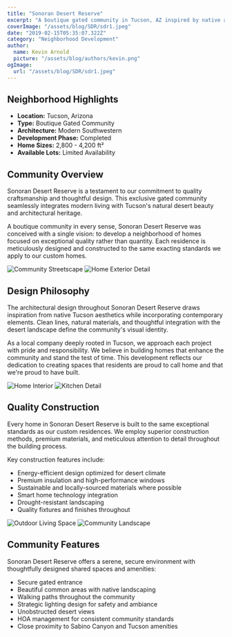 ```yaml
---
title: "Sonoran Desert Reserve"
excerpt: "A boutique gated community in Tucson, AZ inspired by native architecture and built to our exceptional custom home standards."
coverImage: "/assets/blog/SDR/sdr1.jpeg"
date: "2019-02-15T05:35:07.322Z"
category: "Neighborhood Development"
author:
  name: Kevin Arnold
  picture: "/assets/blog/authors/kevin.png"
ogImage:
  url: "/assets/blog/SDR/sdr1.jpeg"
---
```


## Neighborhood Highlights

* **Location:** Tucson, Arizona
* **Type:** Boutique Gated Community
* **Architecture:** Modern Southwestern
* **Development Phase:** Completed
* **Home Sizes:** 2,800 - 4,200 ft²
* **Available Lots:** Limited Availability

## Community Overview

Sonoran Desert Reserve is a testament to our commitment to quality craftsmanship and thoughtful design. This exclusive gated community seamlessly integrates modern living with Tucson's natural desert beauty and architectural heritage.

A boutique community in every sense, Sonoran Desert Reserve was conceived with a single vision: to develop a neighborhood of homes focused on exceptional quality rather than quantity. Each residence is meticulously designed and constructed to the same exacting standards we apply to our custom homes.

![Community Streetscape](/assets/blog/SDR/sdr2.jpeg)
![Home Exterior Detail](/assets/blog/SDR/sdr3.jpeg)

## Design Philosophy

The architectural design throughout Sonoran Desert Reserve draws inspiration from native Tucson aesthetics while incorporating contemporary elements. Clean lines, natural materials, and thoughtful integration with the desert landscape define the community's visual identity.

As a local company deeply rooted in Tucson, we approach each project with pride and responsibility. We believe in building homes that enhance the community and stand the test of time. This development reflects our dedication to creating spaces that residents are proud to call home and that we're proud to have built.

![Home Interior](/assets/blog/SDR/sdr4.jpeg)
![Kitchen Detail](/assets/blog/SDR/sdr5.jpeg)

## Quality Construction

Every home in Sonoran Desert Reserve is built to the same exceptional standards as our custom residences. We employ superior construction methods, premium materials, and meticulous attention to detail throughout the building process.

Key construction features include:

- Energy-efficient design optimized for desert climate
- Premium insulation and high-performance windows
- Sustainable and locally-sourced materials where possible
- Smart home technology integration
- Drought-resistant landscaping
- Quality fixtures and finishes throughout

![Outdoor Living Space](/assets/blog/SDR/sdr6.jpeg)
![Community Landscape](/assets/blog/SDR/sdr7.jpeg)

## Community Features

Sonoran Desert Reserve offers a serene, secure environment with thoughtfully designed shared spaces and amenities:

- Secure gated entrance
- Beautiful common areas with native landscaping
- Walking paths throughout the community
- Strategic lighting design for safety and ambiance
- Unobstructed desert views
- HOA management for consistent community standards
- Close proximity to Sabino Canyon and Tucson amenities
